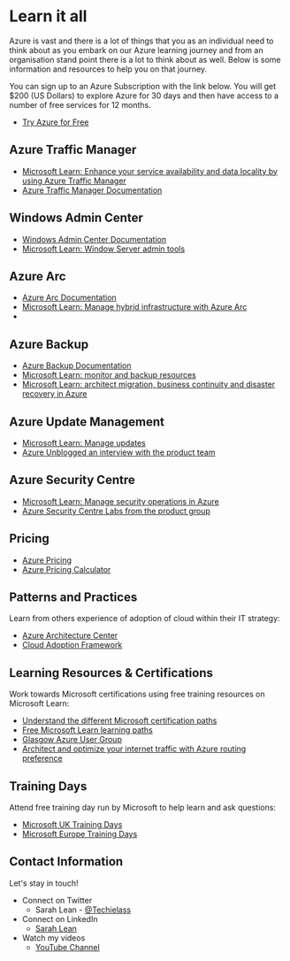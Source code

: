 # Learn it all

Azure is vast and there is a lot of things that you as an individual need to think about as you embark on our Azure learning journey and from an organisation stand point there is a lot to think about as well.  Below is some information and resources to help you on that journey. 

You can sign up to an Azure Subscription with the link below. You will get $200 (US Dollars) to explore Azure for 30 days and then have access to a number of free services for 12 months. 
- [Try Azure for Free](https://aka.ms/Try4Free)

## Azure Traffic Manager
- [Microsoft Learn: Enhance your service availability and data locality by using Azure Traffic Manager](https://docs.microsoft.com/learn/modules/distribute-load-with-traffic-manager/?ocid=AID3023451&WT.mc_id=modinfra-20811-salean)
- [Azure Traffic Manager Documentation](https://docs.microsoft.com/azure/traffic-manager/?ocid=AID3023451&WT.mc_id=modinfra-20811-salean)

## Windows Admin Center
- [Windows Admin Center Documentation](https://www.microsoft.com/windows-server/windows-admin-center?WT.mc_id=modinfra-20811-salean)
- [Microsoft Learn: Window Server admin tools](https://docs.microsoft.com/learn/modules/describe-windows-server-administration-tools/?WT.mc_id=modinfra-20811-salean)

## Azure Arc
- [Azure Arc Documentation](https://azure.microsoft.com/en-gb/services/azure-arc/?ocid=AID3023451&WT.mc_id=modinfra-20811-salean)
- [Microsoft Learn: Manage hybrid infrastructure with Azure Arc](https://docs.microsoft.com/learn/paths/manage-hybrid-infrastructure-with-azure-arc/?WT.mc_id=modinfra-20811-salean)
- 
## Azure Backup
- [Azure Backup Documentation](https://docs.microsoft.com/azure/backup/?WT.mc_id=modinfra-20811-salean)
- [Microsoft Learn: monitor and backup resources](https://docs.microsoft.com/learn/paths/azure-administrator-monitor-backup-resources/?WT.mc_id=modinfra-20811-salean)
- [Microsoft Learn: architect migration, business continuity and disaster recovery in Azure](https://docs.microsoft.com/learn/paths/architect-migration-bcdr/?WT.mc_id=modinfra-20811-salean)

## Azure Update Management
- [Microsoft Learn: Manage updates](https://docs.microsoft.com/learn/modules/manage-azure-updates/?WT.mc_id=modinfra-20811-salean)
- [Azure Unblogged an interview with the product team](https://youtu.be/OJcH_AZZmZY)

## Azure Security Centre
- [Microsoft Learn: Manage security operations in Azure](https://docs.microsoft.com/learn/paths/manage-security-operations/?WT.mc_id=modinfra-20811-salean)
- [Azure Security Centre Labs from the product group](https://github.com/Azure/Azure-Security-Center/tree/master/Labs)

## Pricing
- [Azure Pricing](https://azure.microsoft.com/pricing/?ocid=AID3023451&WT.mc_id=modinfra-20811-salean)
- [Azure Pricing Calculator](https://azure.microsoft.com/pricing/calculator/?ocid=AID3023451&WT.mc_id=modinfra-20811-salean)

## Patterns and Practices
Learn from others experience of adoption of cloud within their IT strategy:
- [Azure Architecture Center](https://aka.ms/azure-architecture-center)
- [Cloud Adoption Framework](https://docs.microsoft.com/azure/cloud-adoption-framework/?ocid=AID3023451&WT.mc_id=modinfra-20811-salean)

## Learning Resources & Certifications
Work towards Microsoft certifications using free training resources on Microsoft Learn:
- [Understand the different Microsoft certification paths](https://aka.ms/certificationjourney)
- [Free Microsoft Learn learning paths](https://docs.microsoft.com/learn/?ocid=AID3023451&WT.mc_id=modinfra-20811-salean)
- [Glasgow Azure User Group](https://www.gaug.co.uk)
- [Architect and optimize your internet traffic with Azure routing preference](https://azure.microsoft.com/blog/architect-and-optimize-your-internet-traffic-with-azure-routing-preference/?ocid=AID3023451&WT.mc_id=modinfra-20811-salean)

## Training Days
Attend free training day run by Microsoft to help learn and ask questions: 
- [Microsoft UK Training Days](https://www.microsoft.com/en-gb/events/training-days/)
- [Microsoft Europe Training Days](https://www.microsoft.com/en-ie/training-days)

## Contact Information

Let's stay in touch! 

- Connect on Twitter
    - Sarah Lean - [@Techielass](https://twitter.com/Techielass)
- Connect on LinkedIn
    - [Sarah Lean](https://in.linkedin.com/in/sazlean)
- Watch my videos
    - [YouTube Channel](https://www.youtube.com/techielass)
